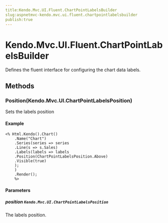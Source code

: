 ```yaml
---
title:Kendo.Mvc.UI.Fluent.ChartPointLabelsBuilder
slug:aspnetmvc-kendo.mvc.ui.fluent.chartpointlabelsbuilder
publish:true
---
```


# Kendo.Mvc.UI.Fluent.ChartPointLabelsBuilder

Defines the fluent interface for configuring the chart data labels.

## Methods

### Position(Kendo.Mvc.UI.ChartPointLabelsPosition)
Sets the labels position

#### Example
    <% Html.Kendo().Chart()
        .Name("Chart")
        .Series(series => series
        .Line(s => s.Sales)
        .Labels(labels => labels
        .Position(ChartPointLabelsPosition.Above)
        .Visible(true)
        );
        )
        .Render();
        %>

#### Parameters

##### position `Kendo.Mvc.UI.ChartPointLabelsPosition`
The labels position.